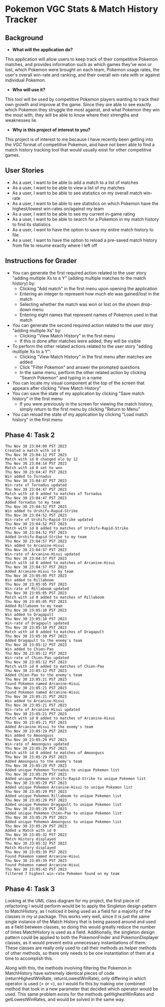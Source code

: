 # Pokemon VGC Stats & Match History Tracker

## Background

- **What will the application do?**

This application will allow users to keep track of their competitive Pokemon matches,
and provides information such as which games they've won or lost, which Pokemon were
brought on each team, Pokemon usage rates, the user's overall win-rate and ranking, 
and their overall win-rate with or against individual Pokemon.

- **Who will use it?**

This tool will be used by competitive Pokemon players wanting to track their own growth 
and improve at the game. Since they are able to see exactly which Pokemon they struggle 
the most against, and what Pokemon they win the most with, they will be able to know 
where their strengths and weaknesses lie. 

- **Why is this project of interest to you?**

This project is of interest to me because I have recently been getting into the *VGC*
format of competitive Pokemon, and have not been able to find a match history tracking 
tool that would usually exist for other competitive games. 

## User Stories

- As a user, I want to be able to add a match to a list of matches
- As a user, I want to be able to view a list of my matches
- As a user, I want to be able to see statistics on my overall match 
win-rate
- As a user, I want to be able to see statistics on which Pokemon have
the highest/lowest win-rates on/against my team
- As a user, I want to be able to see my current in-game rating
- As a user, I want to be able to search for a Pokemon in my match history
to find its statistics
- As a user, I want to have the option to save my entire match history to file
- As a user, I want to have the option to reload a pre-saved match history from file to resume 
exactly where I left off

## Instructions for Grader

- You can generate the first required action related to the user story "adding multiple Xs to a Y" (adding multiple matches to the match history) by: 
  - Clicking "Add match" in the first menu upon opening the application
  - Entering an integer to represent how much elo was gained/lost in the match
  - Selecting whether the match was won or lost on the shown drop-down menu
  - Entering eight names that represent names of Pokemon used in that match
- You can generate the second required action related to the user story "adding multiple Xs" by:
    - Clicking "View Match History" in the first menu
    - If this is done after matches were added, they will be visible
- To perform the other related actions related to the user story "adding multiple Xs to a Y":
  - Clicking "View Match History" in the first menu after matches are added
  - Click "Filter Pokemon" and answer the prompted questions
  - In the same menu, perform the other related action by clicking "Search Pokemon" and typing in a name
- You can locate my visual component at the top of the screen that appears after clicking "View Match History"
- You can save the state of my application by clicking "Save match history" in the first menu
  - If you were previously in the screen for viewing the match history, simply return to the first menu by clicking 
"Return to Menu"
- You can reload the state of my application by clicking "Load match history" in the first menu

## Phase 4: Task 2
    Thu Nov 30 23:04:09 PST 2023
    Created a match with id 0
    Thu Nov 30 23:04:12 PST 2023
    Match with id 0 changed elo by 12
    Thu Nov 30 23:04:14 PST 2023
    Match with id 0 set to won
    Thu Nov 30 23:04:47 PST 2023
    Win added to Tornadus
    Thu Nov 30 23:04:47 PST 2023
    Win-rate of Tornadus updated
    Thu Nov 30 23:04:47 PST 2023
    Match with id 0 added to matches of Tornadus
    Thu Nov 30 23:04:47 PST 2023
    Added Tornadus to my team
    Thu Nov 30 23:04:52 PST 2023
    Win added to Urshifu-Rapid-Strike
    Thu Nov 30 23:04:52 PST 2023
    Win-rate of Urshifu-Rapid-Strike updated
    Thu Nov 30 23:04:52 PST 2023
    Match with id 0 added to matches of Urshifu-Rapid-Strike
    Thu Nov 30 23:04:52 PST 2023
    Added Urshifu-Rapid-Strike to my team
    Thu Nov 30 23:04:57 PST 2023
    Win added to Arcanine-Hisui
    Thu Nov 30 23:04:57 PST 2023
    Win-rate of Arcanine-Hisui updated
    Thu Nov 30 23:04:57 PST 2023
    Match with id 0 added to matches of Arcanine-Hisui
    Thu Nov 30 23:04:57 PST 2023
    Added Arcanine-Hisui to my team
    Thu Nov 30 23:05:05 PST 2023
    Win added to Rillaboom
    Thu Nov 30 23:05:05 PST 2023
    Win-rate of Rillaboom updated
    Thu Nov 30 23:05:05 PST 2023
    Match with id 0 added to matches of Rillaboom
    Thu Nov 30 23:05:05 PST 2023
    Added Rillaboom to my team
    Thu Nov 30 23:05:10 PST 2023
    Win added to Dragapult
    Thu Nov 30 23:05:10 PST 2023
    Win-rate of Dragapult updated
    Thu Nov 30 23:05:10 PST 2023
    Match with id 0 added to matches of Dragapult
    Thu Nov 30 23:05:10 PST 2023
    Added Dragapult to the enemy's team
    Thu Nov 30 23:05:12 PST 2023
    Win added to Chien-Pao
    Thu Nov 30 23:05:12 PST 2023
    Win-rate of Chien-Pao updated
    Thu Nov 30 23:05:12 PST 2023
    Match with id 0 added to matches of Chien-Pao
    Thu Nov 30 23:05:12 PST 2023
    Added Chien-Pao to the enemy's team
    Thu Nov 30 23:05:21 PST 2023
    Found Pokemon named Arcanine-Hisui
    Thu Nov 30 23:05:21 PST 2023
    Found Pokemon named Arcanine-Hisui
    Thu Nov 30 23:05:21 PST 2023
    Win added to Arcanine-Hisui
    Thu Nov 30 23:05:21 PST 2023
    Win-rate of Arcanine-Hisui updated
    Thu Nov 30 23:05:21 PST 2023
    Match with id 0 added to matches of Arcanine-Hisui
    Thu Nov 30 23:05:21 PST 2023
    Added Arcanine-Hisui to the enemy's team
    Thu Nov 30 23:05:29 PST 2023
    Win added to Amoonguss
    Thu Nov 30 23:05:29 PST 2023
    Win-rate of Amoonguss updated
    Thu Nov 30 23:05:29 PST 2023
    Match with id 0 added to matches of Amoonguss
    Thu Nov 30 23:05:29 PST 2023
    Added Amoonguss to the enemy's team
    Thu Nov 30 23:05:29 PST 2023
    Added unique Pokemon Tornadus to unique Pokemon list
    Thu Nov 30 23:05:29 PST 2023
    Added unique Pokemon Urshifu-Rapid-Strike to unique Pokemon list
    Thu Nov 30 23:05:29 PST 2023
    Added unique Pokemon Arcanine-Hisui to unique Pokemon list
    Thu Nov 30 23:05:29 PST 2023
    Added unique Pokemon Rillaboom to unique Pokemon list
    Thu Nov 30 23:05:29 PST 2023
    Added unique Pokemon Dragapult to unique Pokemon list
    Thu Nov 30 23:05:29 PST 2023
    Added unique Pokemon Chien-Pao to unique Pokemon list
    Thu Nov 30 23:05:29 PST 2023
    Added unique Pokemon Amoonguss to unique Pokemon list
    Thu Nov 30 23:05:29 PST 2023
    Added a Match with id 0
    Thu Nov 30 23:05:32 PST 2023
    Match History displayed
    Thu Nov 30 23:05:32 PST 2023
    Match History displayed
    Thu Nov 30 23:05:39 PST 2023
    Found Pokemon named Arcanine-Hisui
    Thu Nov 30 23:05:39 PST 2023
    Found Pokemon named Arcanine-Hisui
    Thu Nov 30 23:05:43 PST 2023
    filtered 7 highest win-rate Pokemon found on my team


## Phase 4: Task 3
Looking at the UML class diagram for my project, the first piece of refactoring I would perform would be to 
apply the Singleton design pattern to MatchHistory, as I noticed it being used as a field for a majority of the 
classes in my ui package. This works very well, since it is just the same single instance of the Match History that 
is being passed around and used as a field between classes, so doing this would greatly reduce the number of times 
MatchHistory is used as a field. Additionally, the singleton design pattern could be applied to both the PokemonFinder
and PokemonDisplayer classes, as it would prevent extra unnecessary instantiations of them. These classes are really
only used to call their methods as helper methods of other methods, so there only needs to be one instantiation of them 
at a time to accomplish this. 

Along with this, the methods involving filtering the Pokemon in MatchHistory have extremely identical pieces of code 
(returnHighestWinRate, returnLowestWinRate), only differing in which operator is used (> or <), so I would fix this by 
making one combined method that took in a new parameter that decided which operator would be used. This same problem exists 
for the methods getHighestWinRates and getLowestWinRates, and would be solved in the same way. 
